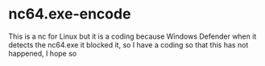 # nc64.exe-encode

This is a nc for Linux but it is a coding because Windows Defender when it detects the nc64.exe it blocked it, so I have a coding so that this has not happened, I hope so
